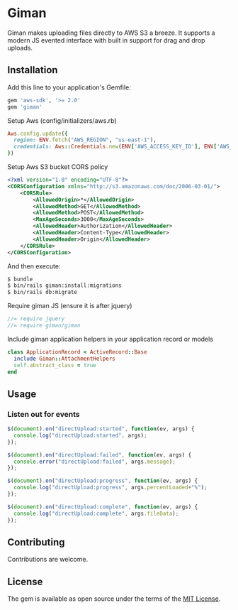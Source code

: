 # Giman

Giman makes uploading files directly to AWS S3 a breeze. It supports a modern JS evented interface with built in support for drag and drop uploads.

## Installation
Add this line to your application's Gemfile:

```ruby
gem 'aws-sdk', '>= 2.0'
gem 'giman'
```

Setup Aws (config/initializers/aws.rb)
```rb
Aws.config.update({
  region: ENV.fetch("AWS_REGION", "us-east-1"),
  credentials: Aws::Credentials.new(ENV['AWS_ACCESS_KEY_ID'], ENV['AWS_SECRET_ACCESS_KEY']),
})
```

Setup Aws S3 bucket CORS policy
```xml
<?xml version="1.0" encoding="UTF-8"?>
<CORSConfiguration xmlns="http://s3.amazonaws.com/doc/2006-03-01/">
    <CORSRule>
        <AllowedOrigin>*</AllowedOrigin>
        <AllowedMethod>GET</AllowedMethod>
        <AllowedMethod>POST</AllowedMethod>
        <MaxAgeSeconds>3000</MaxAgeSeconds>
        <AllowedHeader>Authorization</AllowedHeader>
        <AllowedHeader>Content-Type</AllowedHeader>
        <AllowedHeader>Origin</AllowedHeader>
    </CORSRule>
</CORSConfiguration>
```

And then execute:
```bash
$ bundle
$ bin/rails giman:install:migrations
$ bin/rails db:migrate
```

Require giman JS (ensure it is after jquery)
```js
//= require jquery
//= require giman/giman
```

Include giman application helpers in your application record or models
```rb
class ApplicationRecord < ActiveRecord::Base
  include Giman::AttachmentHelpers
  self.abstract_class = true
end
```

## Usage

### Listen out for events

```js
$(document).on("directUpload:started", function(ev, args) {
  console.log("directUpload:started", args);
});

$(document).on("directUpload:failed", function(ev, args) {
  console.error("directUpload:failed", args.message);
});

$(document).on("directUpload:progress", function(ev, args) {
  console.log("directUpload:progress", args.percentLoaded+"%");
});

$(document).on("directUpload:complete", function(ev, args) {
  console.log("directUpload:complete", args.fileData);
});
```

## Contributing
Contributions are welcome.

## License
The gem is available as open source under the terms of the [MIT License](http://opensource.org/licenses/MIT).
